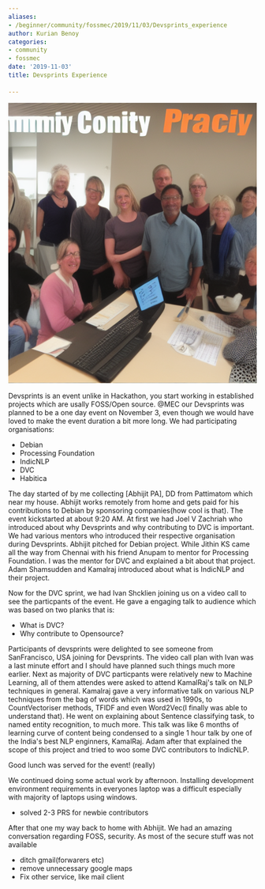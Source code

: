 ```yaml
---
aliases:
- /beginner/community/fossmec/2019/11/03/Devsprints_experience
author: Kurian Benoy
categories:
- community
- fossmec
date: '2019-11-03'
title: Devsprints Experience

---
```


![Genearated image with stable diffusion 1.5 with prompot community-of-practice](/posts/images/community-of-practice.png)

Devsprints is an event unlike in Hackathon, you start working in established projects which are usally FOSS/Open source.
@MEC our Devsprints was planned to be a one day event on November 3, even though we would have loved to make the event
duration a bit more long. We had participating organisations:

- Debian
- Processing Foundation
- IndicNLP
- DVC
- Habitica

The day started of by me collecting [Abhijit PA]<link>, DD from Pattimatom which near my house. Abhijit works remotely
from home and gets paid for his contributions to Debian by sponsoring companies(how cool is that). The event kickstarted
at about 9:20 AM. At first we had Joel V Zachriah who introduced about why Devsprints and why contributing to DVC is
important. We had various mentors who introduced their respective organisation during Devsprints. Abhijit pitched for
Debian project. While Jithin KS<link> came all the way from Chennai with his friend Anupam to mentor for Processing
Foundation. I was the mentor for DVC and explained a bit about that project. Adam Shamsudden and Kamalraj introduced
about what is IndicNLP and their project.

<picture in audiorium>

Now for the DVC sprint, we had Ivan Shcklien joining us on a video call to see the particpants of the event. He gave a
engaging talk to audience which was based on two planks that is:
- What is DVC?
- Why contribute to Opensource?

<link Ivan image>

Participants of devsprints were delighted to see someone from SanFrancisco, USA joining for Devsprints. The video call
plan with Ivan was a last minute effort and I should have planned such things much more earlier.
Next as majority of DVC particpants were relatively new to Machine Learning, all of them attendes were asked to attend
KamalRaj's talk on NLP techniques in general. Kamalraj gave a very informative talk on various NLP techniques from the
bag of words which was used in 1990s, to CountVectoriser methods, TFIDF and even Word2Vec(I finally was able to
understand that). He went on explaining about Sentence classifying task, to named entity recognition, to much more.
This talk was like 6 months of learning curve of content being condensed to a single 1 hour talk by one of the India's
best NLP enginners, KamalRaj. Adam after that explained the scope of this project and tried to woo some DVC contributors
to IndicNLP.

<link kamalraj image>

Good lunch was served for the event! (really)

We continued doing some actual work by afternoon. Installing development environment requirements in everyones laptop
was a difficult especially with majority of laptops using windows. 
- solved 2-3 PRS for newbie contributors


After that one my way back to home with Abhijit. We had an amazing conversation regarding FOSS, security. As most of the
secure stuff was not available

- ditch gmail(forwarers etc)
- remove unnecessary google maps
- Fix other service, like mail client

